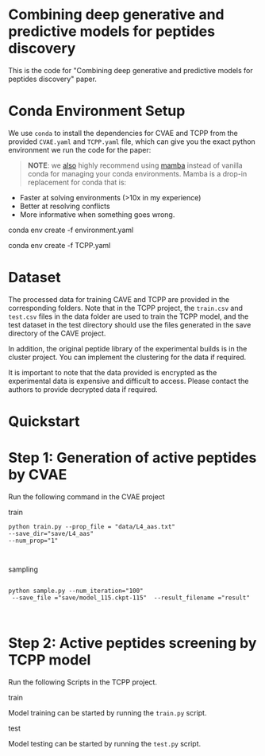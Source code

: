 # Combining deep generative and predictive models for  peptides discovery

This is the code for "Combining deep generative and predictive models for peptides discovery" paper.

# Conda Environment Setup

We use `conda` to install the dependencies for CVAE and TCPP from the provided `CVAE.yaml` and  `TCPP.yaml` file, which can give you the exact python environment we run the code for the paper:

> **NOTE**: we [also](https://github.com/mattragoza/liGAN) highly recommend using [mamba](https://mamba.readthedocs.io/en/latest/) instead of vanilla conda for managing your conda environments. Mamba is a drop-in replacement for conda that is:

- Faster at solving environments (>10x in my experience)
- Better at resolving conflicts
- More informative when something goes wrong.



conda env create -f environment.yaml 

conda env create -f TCPP.yaml 

# Dataset


The processed data for training CAVE and TCPP are provided in the corresponding folders. Note that in the TCPP project, the `train.csv`   and  `test.csv`  files in the data folder are used to train the TCPP model, and the test dataset in the test directory should use the files generated in the save directory of the CAVE project.

In addition, the original peptide library of the experimental builds is in the cluster project. You can implement the clustering for the data if required.

It is important to note that the data provided is encrypted as the experimental data is expensive and difficult to access. Please contact the authors to provide decrypted data if required.



# Quickstart

# Step 1: Generation of active peptides by CVAE 

Run the following command in the CVAE project

train

```
python train.py --prop_file = "data/L4_aas.txt" 
--save_dir="save/L4_aas" 
--num_prop="1"



```



sampling

```

python sample.py --num_iteration="100"
 --save_file ="save/model_115.ckpt-115"  --result_filename ="result"



```

# Step 2: Active peptides screening by TCPP model

Run the following Scripts in the TCPP project.

train

Model training can be started by running the  `train.py`  script.

test

Model testing can be started by running the  `test.py`  script.

